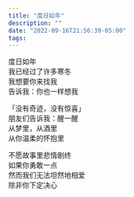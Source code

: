 ```yaml
---
title: "度日如年"
description: ""
date: "2022-09-16T21:56:39-05:00"
tags: 
---
```

度日如年\
我已经过了许多寒冬\
我想要你来找我\
告诉我：你也一样想我

「没有奇迹，没有惊喜」\
朋友们告诉我：醒一醒\
从梦里，从酒里\
从你温柔的怀抱里

不愿故事里悲情剧终\
如果你勇敢一点\
然而我们无法坦然地相爱\
除非你下定决心
